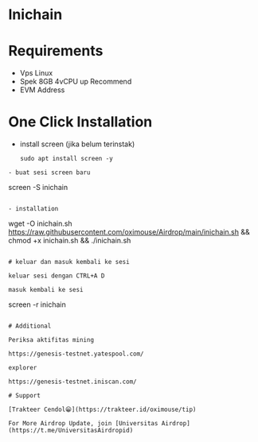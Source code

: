# Inichain

# Requirements 

 - Vps Linux
 - Spek 8GB 4vCPU up Recommend
 - EVM Address

# One Click Installation
- install screen (jika belum terinstak) 
  ```
  sudo apt install screen -y
```
- buat sesi screen baru
  ```
  screen -S inichain
```

- installation
```
wget -O inichain.sh https://raw.githubusercontent.com/oximouse/Airdrop/main/inichain.sh && chmod +x inichain.sh && ./inichain.sh
```

# keluar dan masuk kembali ke sesi

keluar sesi dengan CTRL+A D

masuk kembali ke sesi
```
screen -r inichain
```

# Additional

Periksa aktifitas mining

https://genesis-testnet.yatespool.com/

explorer

https://genesis-testnet.iniscan.com/

# Support

[Trakteer Cendol😁](https://trakteer.id/oximouse/tip) 

For More Airdrop Update, join [Universitas Airdrop](https://t.me/UniversitasAirdropid) 
